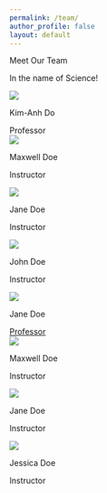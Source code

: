 ```yaml
---
permalink: /team/
author_profile: false
layout: default
---	
```


<div class="responsive-container-block outer-container">
  <div class="responsive-container-block inner-container">
    <p class="text-blk section-head-text">
      Meet Our Team
    </p>
    <p class="text-blk section-subhead-text">
      In the name of Science! 
    </p>
    <div class="responsive-container-block">
      <div class="responsive-cell-block wk-desk-3 wk-ipadp-3 wk-tab-6 wk-mobile-12 team-card-container">
        <div class="team-card">
          <div class="img-wrapper">
            <img class="team-img" src="https://github.com/Btseng22/KDo/assets/images/KDoHeadshot.JPG">
          </div>
          <p class="text-blk name">
            Kim-Anh Do
          </p>
          <a class="text-blk position" target="_blank">
            Professor
          </a>
          <div class="social-media-links">
            <a href="http://www.facebook.com/kimanh.do.16" target="_blank">
              <i class="fab fa-facebook-f" style="color: #000000;"></i>
            </a>
            <a href="mailto:kim@mdanderson.org" target="_blank">
              <i class="fa fa-envelope" style="color: #000000;"></i>
            </a>
            <a href="https://www.linkedin.com/in/kim-anh-do-35b31463/" target="_blank">
              <i class="fab fa-linkedin" style="color: #000000;"></i>
            </a>
            <a href="https://faculty.mdanderson.org/profiles/kim-anh_do.html" target="_blank">
              <i class="fa fa-link" style="color: #000000;"></i>
            </a>
            <a href="https://scholar.google.com/citations?user=Ixr1k3gAAAAJ&hl=en" target="_blank">
              <i class="fab fa-google" style="color: #000000;"></i>
            </a>
          </div>
        </div>
      </div>
      <div class="responsive-cell-block wk-desk-3 wk-ipadp-3 wk-tab-6 wk-mobile-12 team-card-container">
        <div class="team-card">
          <div class="img-wrapper">
            <img class="team-img" src="https://github.com/Btseng22/KDo/assets/images/bio-photo.JPG">
          </div>
          <p class="text-blk name">
            Maxwell Doe
          </p>
          <p class="text-blk position">
            Instructor
          </p>
          <div class="social-media-links">
            <a href="http://www.facebook.com/kimanh.do.16" target="_blank">
              <i class="fab fa-facebook-f" style="color: #000000;"></i>
            </a>
            <a href="https://www.instagram.com/klassykim1/" target="_blank">
              <i class="fab fa-instagram-square" style="color: #000000;"></i>
            </a>
            <a href="mailto:kim@mdanderson.org" target="_blank">
              <i class="fa fa-envelope" style="color: #000000;"></i>
            </a>
            <a href="https://www.linkedin.com/in/kim-anh-do-35b31463/" target="_blank">
              <i class="fab fa-linkedin" style="color: #000000;"></i>
            </a>
            <a href="https://faculty.mdanderson.org/profiles/kim-anh_do.html" target="_blank">
              <i class="fa fa-link" style="color: #000000;"></i>
            </a>
          </div>
        </div>
      </div>
      <div class="responsive-cell-block wk-desk-3 wk-ipadp-3 wk-tab-6 wk-mobile-12 team-card-container">
        <div class="team-card">
          <div class="img-wrapper">
            <img class="team-img" src="https://github.com/Btseng22/KDo/assets/images/bio-photo.JPG">
          </div>
          <p class="text-blk name">
            Jane Doe
          </p>
          <p class="text-blk position">
            Instructor
          </p>
          <div class="social-media-links">
            <a href="http://www.facebook.com/kimanh.do.16" target="_blank">
              <i class="fab fa-facebook-f" style="color: #000000;"></i>
            </a>
            <a href="https://www.instagram.com/klassykim1/" target="_blank">
              <i class="fab fa-instagram" style="color: #000000;"></i>
            </a>
            <a href="mailto:kim@mdanderson.org" target="_blank">
              <i class="fa fa-envelope" style="color: #000000;"></i>
            </a>
            <a href="https://www.linkedin.com/in/kim-anh-do-35b31463/" target="_blank">
              <i class="fab fa-linkedin" style="color: #000000;"></i>
            </a>
          </div>
        </div>
      </div>
      <div class="responsive-cell-block wk-desk-3 wk-ipadp-3 wk-tab-6 wk-mobile-12 team-card-container">
        <div class="team-card">
          <div class="img-wrapper">
            <img class="team-img" src="https://github.com/Btseng22/KDo/assets/images/bio-photo.JPG">
          </div>
          <p class="text-blk name">
            John Doe
          </p>
          <p class="text-blk position">
            Instructor
          </p>
          <div class="social-media-links">
            <a href="http://www.facebook.com/kimanh.do.16" target="_blank">
              <i class="fab fa-facebook-f" style="color: #000000;"></i>
            </a>
            <a href="https://www.instagram.com/klassykim1/" target="_blank">
              <i class="fab fa-instagram" style="color: #000000;"></i>
            </a>
            <a href="mailto:kim@mdanderson.org" target="_blank">
              <i class="fa fa-envelope" style="color: #000000;"></i>
            </a>
            <a href="https://www.linkedin.com/in/kim-anh-do-35b31463/" target="_blank">
              <i class="fab fa-linkedin" style="color: #000000;"></i>
            </a>
          </div>
        </div>
      </div>
    </div>
    <div class="responsive-container-block">
      <div class="responsive-cell-block wk-desk-3 wk-ipadp-3 wk-tab-6 wk-mobile-12 team-card-container">
        <div class="team-card">
          <div class="img-wrapper">
            <img class="team-img" src="https://github.com/Btseng22/KDo/assets/images/bio-photo.JPG">
          </div>
          <p class="text-blk name">
            Jane Doe
          </p>
          <a class="text-blk position" href="https://faculty.mdanderson.org/profiles/kim-anh_do.html" target="_blank">
            Professor
          </a>
          <div class="social-media-links">
            <a href="http://www.facebook.com/kimanh.do.16" target="_blank">
              <i class="fab fa-facebook-f" style="color: #000000;"></i>
            </a>
            <a href="https://www.instagram.com/klassykim1/" target="_blank">
              <i class="fab fa-instagram" style="color: #000000;"></i>
            </a>
            <a href="mailto:kim@mdanderson.org" target="_blank">
              <i class="fa fa-envelope" style="color: #000000;"></i>
            </a>
            <a href="https://www.linkedin.com/in/kim-anh-do-35b31463/" target="_blank">
              <i class="fab fa-linkedin" style="color: #000000;"></i>
            </a>
          </div>
        </div>
      </div>
      <div class="responsive-cell-block wk-desk-3 wk-ipadp-3 wk-tab-6 wk-mobile-12 team-card-container">
        <div class="team-card">
          <div class="img-wrapper">
            <img class="team-img" src="https://github.com/Btseng22/KDo/assets/images/bio-photo.JPG">
          </div>
          <p class="text-blk name">
            Maxwell Doe
          </p>
          <p class="text-blk position">
            Instructor
          </p>
          <div class="social-media-links">
            <a href="http://www.facebook.com/kimanh.do.16" target="_blank">
              <i class="fab fa-facebook-f" style="color: #000000;"></i>
            </a>
            <a href="https://www.instagram.com/klassykim1/" target="_blank">
              <i class="fab fa-instagram" style="color: #000000;"></i>
            </a>
            <a href="mailto:kim@mdanderson.org" target="_blank">
              <i class="fa fa-envelope" style="color: #000000;"></i>
            </a>
            <a href="https://www.linkedin.com/in/kim-anh-do-35b31463/" target="_blank">
              <i class="fab fa-linkedin" style="color: #000000;"></i>
            </a>
          </div>
        </div>
      </div>
      <div class="responsive-cell-block wk-desk-3 wk-ipadp-3 wk-tab-6 wk-mobile-12 team-card-container">
        <div class="team-card">
          <div class="img-wrapper">
            <img class="team-img" src="https://github.com/Btseng22/KDo/assets/images/bio-photo.JPG">
          </div>
          <p class="text-blk name">
            Jane Doe
          </p>
          <p class="text-blk position">
            Instructor
          </p>
          <div class="social-media-links">
            <a href="http://www.facebook.com/kimanh.do.16" target="_blank">
              <i class="fab fa-facebook-f" style="color: #000000;"></i>
            </a>
            <a href="https://www.instagram.com/klassykim1/" target="_blank">
              <i class="fab fa-instagram" style="color: #000000;"></i>
            </a>
            <a href="mailto:kim@mdanderson.org" target="_blank">
              <i class="fa fa-envelope" style="color: #000000;"></i>
            </a>
            <a href="https://www.linkedin.com/in/kim-anh-do-35b31463/" target="_blank">
              <i class="fab fa-linkedin" style="color: #000000;"></i>
            </a>
          </div>
        </div>
      </div>
      <div class="responsive-cell-block wk-desk-3 wk-ipadp-3 wk-tab-6 wk-mobile-12 team-card-container">
        <div class="team-card">
          <div class="img-wrapper">
            <img class="team-img" src="https://github.com/Btseng22/KDo/assets/images/bio-photo.JPG">
          </div>
          <p class="text-blk name">
            Jessica Doe
          </p>
          <p class="text-blk position">
            Instructor
          </p>
          <div class="social-media-links">
            <a href="http://www.facebook.com/kimanh.do.16" target="_blank">
              <i class="fab fa-facebook-f" style="color: #000000;"></i>
            </a>
            <a href="https://www.instagram.com/klassykim1/" target="_blank">
              <i class="fab fa-instagram" style="color: #000000;"></i>
            </a>
            <a href="mailto:kim@mdanderson.org" target="_blank">
              <i class="fa fa-envelope" style="color: #000000;"></i>
            </a>
            <a href="https://www.linkedin.com/in/kim-anh-do-35b31463/" target="_blank">
              <i class="fab fa-linkedin" style="color: #000000;"></i>
            </a>
          </div>
        </div>
      </div>
    </div>
  </div>
</div>




